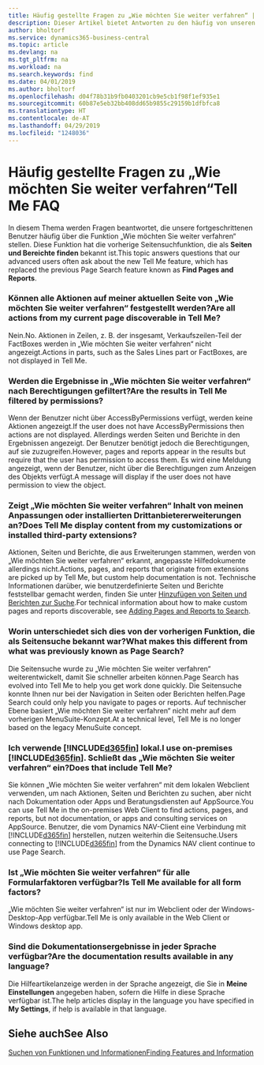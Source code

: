 ```yaml
---
title: Häufig gestellte Fragen zu „Wie möchten Sie weiter verfahren“ | Microsoft Docs
description: Dieser Artikel bietet Antworten zu den häufig von unseren Partner und Debitoren über „Wie möchten Sie weiter verfahren“ gestellten Fragen.
author: bholtorf
ms.service: dynamics365-business-central
ms.topic: article
ms.devlang: na
ms.tgt_pltfrm: na
ms.workload: na
ms.search.keywords: find
ms.date: 04/01/2019
ms.author: bholtorf
ms.openlocfilehash: d04f78b31b9fb0403201cb9e5cb1f98f1ef935e1
ms.sourcegitcommit: 60b87e5eb32bb408dd65b9855c29159b1dfbfca8
ms.translationtype: HT
ms.contentlocale: de-AT
ms.lasthandoff: 04/29/2019
ms.locfileid: "1248036"
---
```

# <a name="tell-me-faq"></a><span data-ttu-id="89b93-103">Häufig gestellte Fragen zu „Wie möchten Sie weiter verfahren“</span><span class="sxs-lookup"><span data-stu-id="89b93-103">Tell Me FAQ</span></span>
<span data-ttu-id="89b93-104">In diesem Thema werden Fragen beantwortet, die unsere fortgeschrittenen Benutzer häufig über die Funktion „Wie möchten Sie weiter verfahren“ stellen. Diese Funktion hat die vorherige Seitensuchfunktion, die als **Seiten und Bereichte finden** bekannt ist.</span><span class="sxs-lookup"><span data-stu-id="89b93-104">This topic answers questions that our advanced users often ask about the new Tell Me feature, which has replaced the previous Page Search feature known as **Find Pages and Reports**.</span></span>

### <a name="are-all-actions-from-my-current-page-discoverable-in-tell-me"></a><span data-ttu-id="89b93-105">Können alle Aktionen auf meiner aktuellen Seite von „Wie möchten Sie weiter verfahren“ festgestellt werden?</span><span class="sxs-lookup"><span data-stu-id="89b93-105">Are all actions from my current page discoverable in Tell Me?</span></span>
<span data-ttu-id="89b93-106">Nein.</span><span class="sxs-lookup"><span data-stu-id="89b93-106">No.</span></span> <span data-ttu-id="89b93-107">Aktionen in Zeilen, z. B. der insgesamt, Verkaufszeilen-Teil der FactBoxes werden in „Wie möchten Sie weiter verfahren“ nicht angezeigt.</span><span class="sxs-lookup"><span data-stu-id="89b93-107">Actions in parts, such as the Sales Lines part or FactBoxes, are not displayed in Tell Me.</span></span>

### <a name="are-the-results-in-tell-me-filtered-by-permissions"></a><span data-ttu-id="89b93-108">Werden die Ergebnisse in „Wie möchten Sie weiter verfahren“ nach Berechtigungen gefiltert?</span><span class="sxs-lookup"><span data-stu-id="89b93-108">Are the results in Tell Me filtered by permissions?</span></span>
<span data-ttu-id="89b93-109">Wenn der Benutzer nicht über AccessByPermissions verfügt, werden keine Aktionen angezeigt.</span><span class="sxs-lookup"><span data-stu-id="89b93-109">If the user does not have AccessByPermissions then actions are not displayed.</span></span> <span data-ttu-id="89b93-110">Allerdings werden Seiten und Berichte in den Ergebnissen angezeigt. Der Benutzer benötigt jedoch die Berechtigungen, auf sie zuzugreifen.</span><span class="sxs-lookup"><span data-stu-id="89b93-110">However, pages and reports appear in the results but require that the user has permission to access them.</span></span> <span data-ttu-id="89b93-111">Es wird eine Meldung angezeigt, wenn der Benutzer, nicht über die Berechtigungen zum Anzeigen des Objekts verfügt.</span><span class="sxs-lookup"><span data-stu-id="89b93-111">A message will display if the user does not have permission to view the object.</span></span>

### <a name="does-tell-me-display-content-from-my-customizations-or-installed-third-party-extensions"></a><span data-ttu-id="89b93-112">Zeigt „Wie möchten Sie weiter verfahren“ Inhalt von meinen Anpassungen oder installierten Drittanbietererweiterungen an?</span><span class="sxs-lookup"><span data-stu-id="89b93-112">Does Tell Me display content from my customizations or installed third-party extensions?</span></span>
<span data-ttu-id="89b93-113">Aktionen, Seiten und Berichte, die aus Erweiterungen stammen, werden von „Wie möchten Sie weiter verfahren“ erkannt, angepasste Hilfedokumente allerdings nicht.</span><span class="sxs-lookup"><span data-stu-id="89b93-113">Actions, pages, and reports that originate from extensions are picked up by Tell Me, but custom help documentation is not.</span></span> <span data-ttu-id="89b93-114">Technische Informationen darüber, wie benutzerdefinierte Seiten und Berichte feststellbar gemacht werden, finden Sie unter [Hinzufügen von Seiten und Berichten zur Suche](/dynamics365/business-central/dev-itpro/developer/devenv-al-menusuite-functionality).</span><span class="sxs-lookup"><span data-stu-id="89b93-114">For technical information about how to make custom pages and reports discoverable, see [Adding Pages and Reports to Search](/dynamics365/business-central/dev-itpro/developer/devenv-al-menusuite-functionality).</span></span>

### <a name="what-makes-this-different-from-what-was-previously-known-as-page-search"></a><span data-ttu-id="89b93-115">Worin unterschiedet sich dies von der vorherigen Funktion, die als Seitensuche bekannt war?</span><span class="sxs-lookup"><span data-stu-id="89b93-115">What makes this different from what was previously known as Page Search?</span></span>
<span data-ttu-id="89b93-116">Die Seitensuche wurde zu „Wie möchten Sie weiter verfahren“ weiterentwickelt, damit Sie schneller arbeiten können.</span><span class="sxs-lookup"><span data-stu-id="89b93-116">Page Search has evolved into Tell Me to help you get work done quickly.</span></span> <span data-ttu-id="89b93-117">Die Seitensuche konnte Ihnen nur bei der Navigation in Seiten oder Berichten helfen.</span><span class="sxs-lookup"><span data-stu-id="89b93-117">Page Search could only help you navigate to pages or reports.</span></span> <span data-ttu-id="89b93-118">Auf technischer Ebene basiert „Wie möchten Sie weiter verfahren“ nicht mehr auf dem vorherigen MenuSuite-Konzept.</span><span class="sxs-lookup"><span data-stu-id="89b93-118">At a technical level, Tell Me is no longer based on the legacy MenuSuite concept.</span></span>

### <a name="i-use-on-premises-included365finincludesd365finmdmd-does-that-include-tell-me"></a><span data-ttu-id="89b93-119">Ich verwende [!INCLUDE[d365fin](includes/d365fin_md.md)] lokal.</span><span class="sxs-lookup"><span data-stu-id="89b93-119">I use on-premises [!INCLUDE[d365fin](includes/d365fin_md.md)].</span></span> <span data-ttu-id="89b93-120">Schließt das „Wie möchten Sie weiter verfahren“ ein?</span><span class="sxs-lookup"><span data-stu-id="89b93-120">Does that include Tell Me?</span></span>
<span data-ttu-id="89b93-121">Sie können „Wie möchten Sie weiter verfahren“ mit dem lokalen Webclient verwenden, um nach Aktionen, Seiten und Berichten zu suchen, aber nicht nach Dokumentation oder Apps und Beratungsdiensten auf AppSource.</span><span class="sxs-lookup"><span data-stu-id="89b93-121">You can use Tell Me in the on-premises Web Client to find actions, pages, and reports, but not documentation, or apps and consulting services on AppSource.</span></span> <span data-ttu-id="89b93-122">Benutzer, die vom Dynamics NAV-Client eine Verbindung mit [!INCLUDE[d365fin](includes/d365fin_md.md)] herstellen, nutzen weiterhin die Seitensuche.</span><span class="sxs-lookup"><span data-stu-id="89b93-122">Users connecting to [!INCLUDE[d365fin](includes/d365fin_md.md)] from the Dynamics NAV client continue to use Page Search.</span></span>

### <a name="is-tell-me-available-for-all-form-factors"></a><span data-ttu-id="89b93-123">Ist „Wie möchten Sie weiter verfahren“ für alle Formularfaktoren verfügbar?</span><span class="sxs-lookup"><span data-stu-id="89b93-123">Is Tell Me available for all form factors?</span></span>
<span data-ttu-id="89b93-124">„Wie möchten Sie weiter verfahren“ ist nur im Webclient oder der Windows-Desktop-App verfügbar.</span><span class="sxs-lookup"><span data-stu-id="89b93-124">Tell Me is only available in the Web Client or Windows desktop app.</span></span>

### <a name="are-the-documentation-results-available-in-any-language"></a><span data-ttu-id="89b93-125">Sind die Dokumentationsergebnisse in jeder Sprache verfügbar?</span><span class="sxs-lookup"><span data-stu-id="89b93-125">Are the documentation results available in any language?</span></span>
<span data-ttu-id="89b93-126">Die Hilfeartikelanzeige werden in der Sprache angezeigt, die Sie in **Meine Einstellungen** angegeben haben, sofern die Hilfe in diese Sprache verfügbar ist.</span><span class="sxs-lookup"><span data-stu-id="89b93-126">The help articles display in the language you have specified in **My Settings**, if help is available in that language.</span></span>

## <a name="see-also"></a><span data-ttu-id="89b93-127">Siehe auch</span><span class="sxs-lookup"><span data-stu-id="89b93-127">See Also</span></span>  
[<span data-ttu-id="89b93-128">Suchen von Funktionen und Informationen</span><span class="sxs-lookup"><span data-stu-id="89b93-128">Finding Features and Information</span></span>](ui-search.md)
